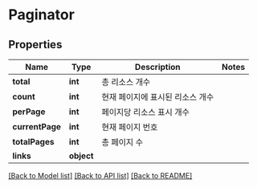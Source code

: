 # Paginator

## Properties
Name | Type | Description | Notes
------------ | ------------- | ------------- | -------------
**total** | **int** | 총 리소스 개수 | 
**count** | **int** | 현재 페이지에 표시된 리소스 개수 | 
**perPage** | **int** | 페이지당 리소스 표시 개수 | 
**currentPage** | **int** | 현재 페이지 번호 | 
**totalPages** | **int** | 총 페이지 수 | 
**links** | **object** |  | 

[[Back to Model list]](../README.md#documentation-for-models) [[Back to API list]](../README.md#documentation-for-api-endpoints) [[Back to README]](../README.md)


